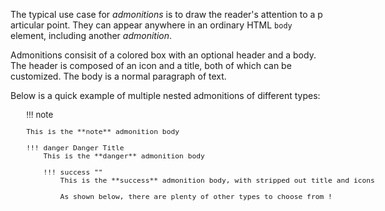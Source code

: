 <!-- markdownlint-disable MD041-->
The typical use case for *admonitions* is to draw the reader's attention to a p articular point. They can appear anywhere in an ordinary HTML `body` element, including another *admonition*.

Admonitions consisit of a colored box with an optional header and a body. The header is composed of an icon and a title, both of which can be customized. The body is a normal paragraph of text.

Below is a quick example of multiple nested admonitions of different types:

<div style="min-width: 45em; font-size: normal; margin: 0 10% 5ex 5%;">
<div style="font-size: 95%; text-align: justify;">

!!! note

    This is the **note** admonition body

    !!! danger Danger Title
        This is the **danger** admonition body

        !!! success ""
            This is the **success** admonition body, with stripped out title and icons

            As shown below, there are plenty of other types to choose from !

</div>
</div>
<!-- markdownlint-enable MD041-->
